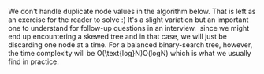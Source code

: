 We don't handle duplicate node values in the algorithm below. That is left as an exercise for the reader to solve :) It's a slight variation but an important one to understand for follow-up questions in an interview.
​
since we might end up encountering a skewed tree and in that case, we will just be discarding one node at a time. For a balanced binary-search tree, however, the time complexity will be O(\text{log}N)O(logN) which is what we usually find in practice.